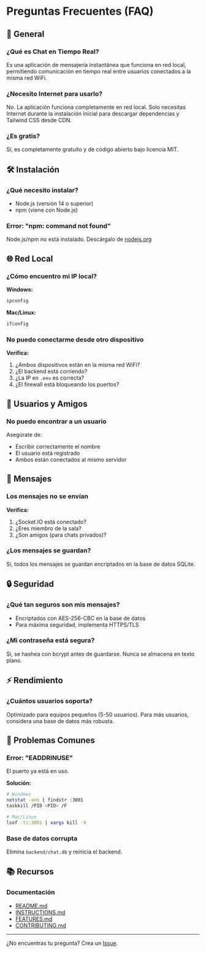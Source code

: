 # Preguntas Frecuentes (FAQ)

## 📁 General

### ¿Qué es Chat en Tiempo Real?

Es una aplicación de mensajería instantánea que funciona en red local, permitiendo comunicación en tiempo real entre usuarios conectados a la misma red WiFi.

### ¿Necesito Internet para usarlo?

No. La aplicación funciona completamente en red local. Solo necesitas Internet durante la instalación inicial para descargar dependencias y Tailwind CSS desde CDN.

### ¿Es gratis?

Sí, es completamente gratuito y de código abierto bajo licencia MIT.

## 🛠️ Instalación

### ¿Qué necesito instalar?

- Node.js (versión 14 o superior)
- npm (viene con Node.js)

### Error: "npm: command not found"

Node.js/npm no está instalado. Descárgalo de [nodejs.org](https://nodejs.org)

## 🌐 Red Local

### ¿Cómo encuentro mi IP local?

**Windows:**
```bash
ipconfig
```

**Mac/Linux:**
```bash
ifconfig
```

### No puedo conectarme desde otro dispositivo

**Verifica:**
1. ¿Ambos dispositivos están en la misma red WiFi?
2. ¿El backend está corriendo?
3. ¿La IP en `.env` es correcta?
4. ¿El firewall está bloqueando los puertos?

## 👥 Usuarios y Amigos

### No puedo encontrar a un usuario

Asegúrate de:
- Escribir correctamente el nombre
- El usuario está registrado
- Ambos están conectados al mismo servidor

## 💬 Mensajes

### Los mensajes no se envían

**Verifica:**
1. ¿Socket.IO está conectado?
2. ¿Eres miembro de la sala?
3. ¿Son amigos (para chats privados)?

### ¿Los mensajes se guardan?

Sí, todos los mensajes se guardan encriptados en la base de datos SQLite.

## 🔒 Seguridad

### ¿Qué tan seguros son mis mensajes?

- Encriptados con AES-256-CBC en la base de datos
- Para máxima seguridad, implementa HTTPS/TLS

### ¿Mi contraseña está segura?

Sí, se hashea con bcrypt antes de guardarse. Nunca se almacena en texto plano.

## ⚡ Rendimiento

### ¿Cuántos usuarios soporta?

Optimizado para equipos pequeños (5-50 usuarios). Para más usuarios, considera una base de datos más robusta.

## 🐛 Problemas Comunes

### Error: "EADDRINUSE"

El puerto ya está en uso.

**Solución:**
```bash
# Windows
netstat -ano | findstr :3001
taskkill /PID <PID> /F

# Mac/Linux
lsof -ti:3001 | xargs kill -9
```

### Base de datos corrupta

Elimina `backend/chat.db` y reinicia el backend.

## 📚 Recursos

### Documentación

- [README.md](README.md)
- [INSTRUCTIONS.md](INSTRUCTIONS.md)
- [FEATURES.md](FEATURES.md)
- [CONTRIBUTING.md](CONTRIBUTING.md)

---

¿No encuentras tu pregunta? Crea un [Issue](https://github.com/JhonHurtado/chat_in_real_time/issues).
